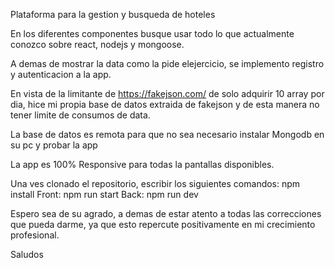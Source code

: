 Plataforma para la gestion y busqueda de hoteles

En los diferentes componentes busque usar todo lo que actualmente conozco sobre react, nodejs y mongoose. 

A demas de mostrar la data como la pide elejercicio, se implemento registro y autenticacion a la app.

En vista de la limitante de https://fakejson.com/ de solo adquirir 10 array por dia, hice mi propia base de datos extraida de fakejson y de esta manera no tener limite de consumos de data. 

La base de datos es remota para que no sea necesario instalar Mongodb en su pc y probar la app

La app es 100% Responsive para todas la pantallas disponibles.

Una ves clonado el repositorio, escribir los siguientes comandos:
npm install
Front: npm run start
Back: npm run dev

Espero sea de su agrado, a demas de estar atento a todas las correcciones que pueda darme, ya que esto repercute positivamente en mi crecimiento profesional.

Saludos